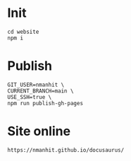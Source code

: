 # Init
```
cd website
npm i
```
# Publish
```
GIT_USER=nmanhit \
CURRENT_BRANCH=main \
USE_SSH=true \
npm run publish-gh-pages
```

# Site online
```
https://nmanhit.github.io/docusaurus/
```